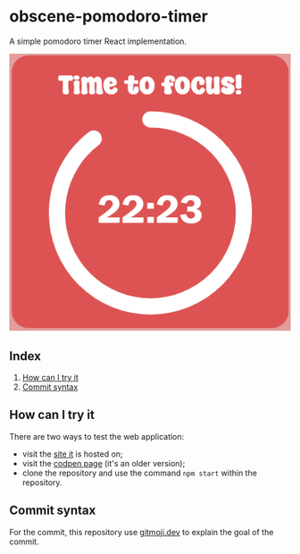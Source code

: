 # obscene-pomodoro-timer
A simple pomodoro timer React implementation.

![](/public/img-readme.png)

## Index
1. [How can I try it](#how-can-i-try-it)
2. [Commit syntax](#commit-syntax)

## How can I try it
There are two ways to test the web application:
- visit the [site it](https://manfre-tomato.netlify.app/) is hosted on;
- visit the [codpen page](https://codepen.io/devmanfre/pen/vYwBbbo) (it's an older version);
- clone the repository and use the command `npm start` within the repository.

## Commit syntax
For the commit, this repository use [gitmoji.dev](http://www.gitmoji.dev) to explain the goal of the commit. 